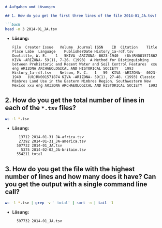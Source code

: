 
```markdown
# Aufgaben und Lösungen

## 1. How do you get the first three lines of the file 2014-01_JA.tsv?

```bash
head -n 3 2014-01_JA.tsv
```

- **Lösung:**
  ```
  File	Creator	Issue	Volume	Journal	ISSN	ID	Citation	Title	Place Labe	Language	PublisherDate History_1a-rdf.tsv	Doolittle, W. E.	1	5KIVA -ARIZONA-	0023-1940	(Uk)RN001571862	KIVA -ARIZONA- 59(1), 7-26. (1993)	A Method for Distinguishing between Prehistoric and Recent Water and Soil Control Features	xxu	eng	ARIZONA ARCHAEOLOGICAL AND HISTORICAL SOCIETY	1993
  History_1a-rdf.tsv	Nelson, M. C.	1	59	KIVA -ARIZONA-	0023-1940	(Uk)RN001571874	KIVA -ARIZONA- 59(1), 27-48. (1993)	Classic Mimbres Land Use in the Eastern Mimbres Region, Southwestern New Mexico	xxu	eng	ARIZONA ARCHAEOLOGICAL AND HISTORICAL SOCIETY	1993
  ```

## 2. How do you get the total number of lines in each of the `*.tsv` files?

```bash
wc -l *.tsv
```

- **Lösung:**
  ```
     13712 2014-01-31_JA-africa.tsv
     27392 2014-01-31_JA-america.tsv
    507732 2014-01_JA.tsv
      5375 2014-02-02_JA-britain.tsv
    554211 total
  ```

## 3. How do you get the file with the highest number of lines and how many does it have? Can you get the output with a single command line call?

```bash
wc -l *.tsv | grep -v ' total' | sort -n | tail -1
```

- **Lösung:**
  ```
    507732 2014-01_JA.tsv
  ```
